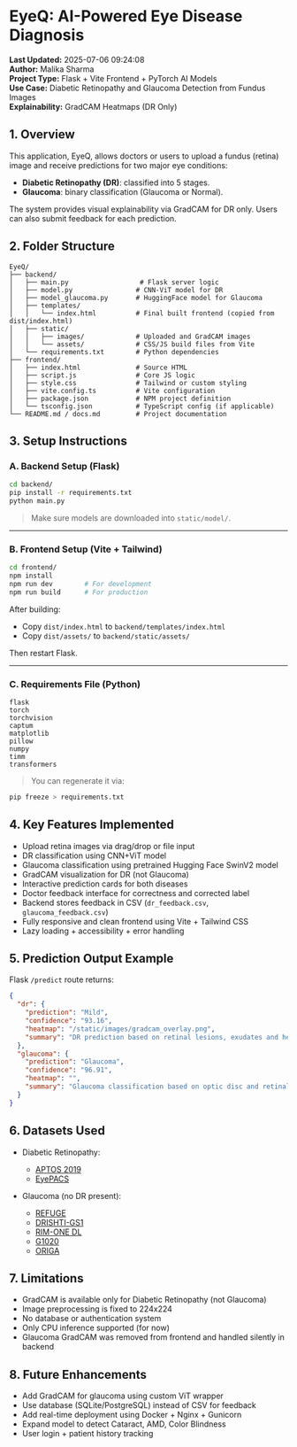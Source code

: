 # EyeQ: AI-Powered Eye Disease Diagnosis

**Last Updated:** 2025-07-06 09:24:08  
**Author:** Malika Sharma  
**Project Type:** Flask + Vite Frontend + PyTorch AI Models  
**Use Case:** Diabetic Retinopathy and Glaucoma Detection from Fundus Images  
**Explainability:** GradCAM Heatmaps (DR Only)  


## 1. Overview

This application, EyeQ, allows doctors or users to upload a fundus (retina) image and receive predictions for two major eye conditions:

- **Diabetic Retinopathy (DR)**: classified into 5 stages.
- **Glaucoma**: binary classification (Glaucoma or Normal).

The system provides visual explainability via GradCAM for DR only. Users can also submit feedback for each prediction.

## 2. Folder Structure

```
EyeQ/
├── backend/
│   ├── main.py                  # Flask server logic
│   ├── model.py                # CNN-ViT model for DR
│   ├── model_glaucoma.py       # HuggingFace model for Glaucoma
│   ├── templates/
│   │   └── index.html          # Final built frontend (copied from dist/index.html)
│   ├── static/
│   │   ├── images/             # Uploaded and GradCAM images
│   │   └── assets/             # CSS/JS build files from Vite
│   └── requirements.txt        # Python dependencies
├── frontend/
│   ├── index.html              # Source HTML
│   ├── script.js               # Core JS logic
│   ├── style.css               # Tailwind or custom styling
│   ├── vite.config.ts          # Vite configuration
│   ├── package.json            # NPM project definition
│   └── tsconfig.json           # TypeScript config (if applicable)
└── README.md / docs.md         # Project documentation
```

## 3. Setup Instructions

### A. Backend Setup (Flask)

```bash
cd backend/
pip install -r requirements.txt
python main.py
```

> Make sure models are downloaded into `static/model/`.

---

### B. Frontend Setup (Vite + Tailwind)

```bash
cd frontend/
npm install
npm run dev        # For development
npm run build      # For production
```

After building:
- Copy `dist/index.html` to `backend/templates/index.html`
- Copy `dist/assets/` to `backend/static/assets/`

Then restart Flask.

---

### C. Requirements File (Python)

```text
flask
torch
torchvision
captum
matplotlib
pillow
numpy
timm
transformers
```

> You can regenerate it via:  
```bash
pip freeze > requirements.txt
```

## 4. Key Features Implemented

- Upload retina images via drag/drop or file input
- DR classification using CNN+ViT model
- Glaucoma classification using pretrained Hugging Face SwinV2 model
- GradCAM visualization for DR (not Glaucoma)
- Interactive prediction cards for both diseases
- Doctor feedback interface for correctness and corrected label
- Backend stores feedback in CSV (`dr_feedback.csv`, `glaucoma_feedback.csv`)
- Fully responsive and clean frontend using Vite + Tailwind CSS
- Lazy loading + accessibility + error handling

## 5. Prediction Output Example

Flask `/predict` route returns:

```json
{
  "dr": {
    "prediction": "Mild",
    "confidence": "93.16",
    "heatmap": "/static/images/gradcam_overlay.png",
    "summary": "DR prediction based on retinal lesions, exudates and hemorrhages."
  },
  "glaucoma": {
    "prediction": "Glaucoma",
    "confidence": "96.91",
    "heatmap": "",
    "summary": "Glaucoma classification based on optic disc and retinal nerve fiber features."
  }
}
```

## 6. Datasets Used

- Diabetic Retinopathy:
  - [APTOS 2019](https://www.kaggle.com/c/aptos2019-blindness-detection/data)
  - [EyePACS](https://www.kaggle.com/c/diabetic-retinopathy-detection/data)

- Glaucoma (no DR present):
  - [REFUGE](https://zenodo.org/record/3703974)
  - [DRISHTI-GS1](https://cvit.iiit.ac.in/projects/mip/drishti-gs/mip-dataset2/Home.php)
  - [RIM-ONE DL](https://vibot.cnrs.fr/dataset-rim-one/)
  - [G1020](https://zenodo.org/record/5542916)
  - [ORIGA](https://www.researchgate.net/publication/224161627_ORIGA-Image_Database_for_Glaucoma_Analysis)

## 7. Limitations

- GradCAM is available only for Diabetic Retinopathy (not Glaucoma)
- Image preprocessing is fixed to 224x224
- No database or authentication system
- Only CPU inference supported (for now)
- Glaucoma GradCAM was removed from frontend and handled silently in backend

## 8. Future Enhancements

- Add GradCAM for glaucoma using custom ViT wrapper
- Use database (SQLite/PostgreSQL) instead of CSV for feedback
- Add real-time deployment using Docker + Nginx + Gunicorn
- Expand model to detect Cataract, AMD, Color Blindness
- User login + patient history tracking